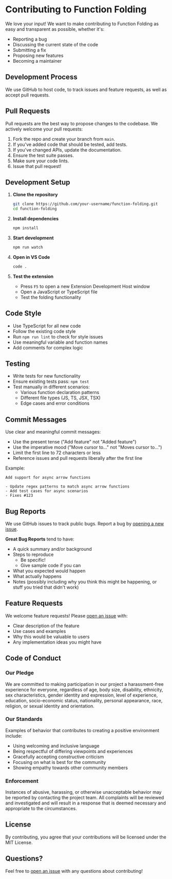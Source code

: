 # Contributing to Function Folding

We love your input! We want to make contributing to Function Folding as easy and transparent as possible, whether it's:

- Reporting a bug
- Discussing the current state of the code
- Submitting a fix
- Proposing new features
- Becoming a maintainer

## Development Process

We use GitHub to host code, to track issues and feature requests, as well as accept pull requests.

## Pull Requests

Pull requests are the best way to propose changes to the codebase. We actively welcome your pull requests:

1. Fork the repo and create your branch from `main`.
2. If you've added code that should be tested, add tests.
3. If you've changed APIs, update the documentation.
4. Ensure the test suite passes.
5. Make sure your code lints.
6. Issue that pull request!

## Development Setup

1. **Clone the repository**

   ```bash
   git clone https://github.com/your-username/function-folding.git
   cd function-folding
   ```

2. **Install dependencies**

   ```bash
   npm install
   ```

3. **Start development**

   ```bash
   npm run watch
   ```

4. **Open in VS Code**

   ```bash
   code .
   ```

5. **Test the extension**
   - Press `F5` to open a new Extension Development Host window
   - Open a JavaScript or TypeScript file
   - Test the folding functionality

## Code Style

- Use TypeScript for all new code
- Follow the existing code style
- Run `npm run lint` to check for style issues
- Use meaningful variable and function names
- Add comments for complex logic

## Testing

- Write tests for new functionality
- Ensure existing tests pass: `npm test`
- Test manually in different scenarios:
  - Various function declaration patterns
  - Different file types (JS, TS, JSX, TSX)
  - Edge cases and error conditions

## Commit Messages

Use clear and meaningful commit messages:

- Use the present tense ("Add feature" not "Added feature")
- Use the imperative mood ("Move cursor to..." not "Moves cursor to...")
- Limit the first line to 72 characters or less
- Reference issues and pull requests liberally after the first line

Example:

```
Add support for async arrow functions

- Update regex patterns to match async arrow functions
- Add test cases for async scenarios
- Fixes #123
```

## Bug Reports

We use GitHub issues to track public bugs. Report a bug by [opening a new issue](https://github.com/your-username/function-folding/issues/new).

**Great Bug Reports** tend to have:

- A quick summary and/or background
- Steps to reproduce
  - Be specific!
  - Give sample code if you can
- What you expected would happen
- What actually happens
- Notes (possibly including why you think this might be happening, or stuff you tried that didn't work)

## Feature Requests

We welcome feature requests! Please [open an issue](https://github.com/your-username/function-folding/issues/new) with:

- Clear description of the feature
- Use cases and examples
- Why this would be valuable to users
- Any implementation ideas you might have

## Code of Conduct

### Our Pledge

We are committed to making participation in our project a harassment-free experience for everyone, regardless of age, body size, disability, ethnicity, sex characteristics, gender identity and expression, level of experience, education, socio-economic status, nationality, personal appearance, race, religion, or sexual identity and orientation.

### Our Standards

Examples of behavior that contributes to creating a positive environment include:

- Using welcoming and inclusive language
- Being respectful of differing viewpoints and experiences
- Gracefully accepting constructive criticism
- Focusing on what is best for the community
- Showing empathy towards other community members

### Enforcement

Instances of abusive, harassing, or otherwise unacceptable behavior may be reported by contacting the project team. All complaints will be reviewed and investigated and will result in a response that is deemed necessary and appropriate to the circumstances.

## License

By contributing, you agree that your contributions will be licensed under the MIT License.

## Questions?

Feel free to [open an issue](https://github.com/your-username/function-folding/issues/new) with any questions about contributing!
